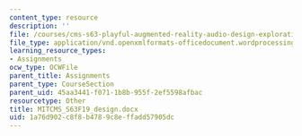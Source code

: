 ```yaml
---
content_type: resource
description: ''
file: /courses/cms-s63-playful-augmented-reality-audio-design-exploration-fall-2019/1a76d902c8f8b4789c8effadd57905dc_MITCMS_S63F19_design.docx
file_type: application/vnd.openxmlformats-officedocument.wordprocessingml.document
learning_resource_types:
- Assignments
ocw_type: OCWFile
parent_title: Assignments
parent_type: CourseSection
parent_uid: 45aa3441-f071-1b8b-955f-2ef5598afbac
resourcetype: Other
title: MITCMS_S63F19_design.docx
uid: 1a76d902-c8f8-b478-9c8e-ffadd57905dc
---
```

